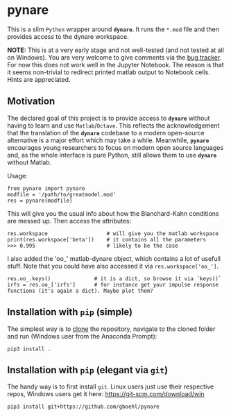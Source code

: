# pynare

This is a slim `Python` wrapper around **`dynare`**. It runs the `*.mod` file and then provides access to the dynare workspace. 

**NOTE:** This is at a very early stage and not well-tested (and not tested at all on Windows). You are very welcome to give comments via the [bug tracker](https://github.com/gboehl/pynare/issues). For now this does not work well in the Jupyter Notebook. The reason is that it seems non-trivial to redirect printed matlab output to Notebook cells. Hints are appreciated.


## Motivation

The declared goal of this project is to provide access to **`dynare`** without having to learn and use `Matlab`/`Octave`. This reflects the acknowledgement that the translation of the **`dynare`** codebase to a modern open-source alternative is a major effort which may take a while. Meanwhile, **`pynare`** encourages young researchers to focus on modern open source languages and, as the whole interface is pure Python, still allows them to use **`dynare`** without Matlab.


Usage:
```
from pynare import pynare
modfile = '/path/to/greatmodel.mod'
res = pynare(modfile)
```

This will give you the usual info about how the Blanchard-Kahn conditions are messed up. Then access the attributes:
```
res.workspace                   # will give you the matlab workspace
print(res.workspace['beta'])    # it contains all the parameters
>>> 0.995                       # likely to be the case
```

I also added the 'oo_' matlab-dynare object, which contains a lot of usefull stuff. Note that you could have also accessed it via `res.workspace['oo_']`.
```
res.oo_.keys()              # it is a dict, so browse it via `keys()`
irfs = res.oo_['irfs']      # for instance get your impulse response functions (it's again a dict). Maybe plot them?
```


## Installation with `pip` (simple)

The simplest way is to [clone](https://github.com/gboehl/pynare/archive/master.zip) the repository, navigate to the cloned folder and run (Windows user from the Anaconda Prompt):
```
pip3 install .
```

## Installation with `pip` (elegant via `git`)

The handy way is to first install `git`. Linux users just use their respective repos, Windows users get it here: https://git-scm.com/download/win

```
pip3 install git+https://github.com/gboehl/pynare
```
